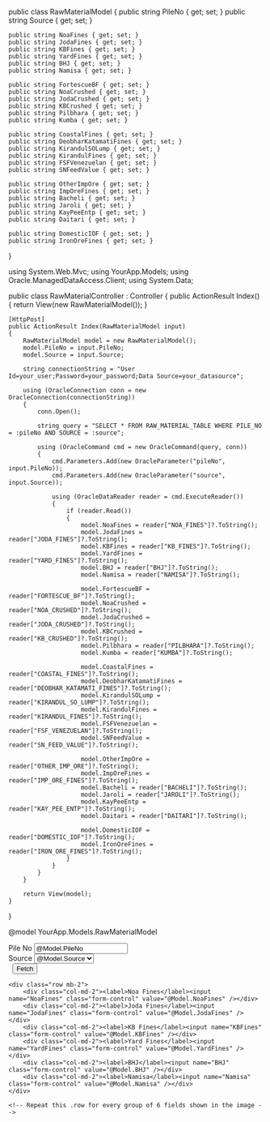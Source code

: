 public class RawMaterialModel
{
    public string PileNo { get; set; }
    public string Source { get; set; }

    public string NoaFines { get; set; }
    public string JodaFines { get; set; }
    public string KBFines { get; set; }
    public string YardFines { get; set; }
    public string BHJ { get; set; }
    public string Namisa { get; set; }

    public string FortescueBF { get; set; }
    public string NoaCrushed { get; set; }
    public string JodaCrushed { get; set; }
    public string KBCrushed { get; set; }
    public string Pilbhara { get; set; }
    public string Kumba { get; set; }

    public string CoastalFines { get; set; }
    public string DeobharKatamatiFines { get; set; }
    public string KirandulSOLump { get; set; }
    public string KirandulFines { get; set; }
    public string FSFVenezuelan { get; set; }
    public string SNFeedValue { get; set; }

    public string OtherImpOre { get; set; }
    public string ImpOreFines { get; set; }
    public string Bacheli { get; set; }
    public string Jaroli { get; set; }
    public string KayPeeEntp { get; set; }
    public string Daitari { get; set; }

    public string DomesticIOF { get; set; }
    public string IronOreFines { get; set; }
}

using System.Web.Mvc;
using YourApp.Models;
using Oracle.ManagedDataAccess.Client;
using System.Data;

public class RawMaterialController : Controller
{
    public ActionResult Index()
    {
        return View(new RawMaterialModel());
    }

    [HttpPost]
    public ActionResult Index(RawMaterialModel input)
    {
        RawMaterialModel model = new RawMaterialModel();
        model.PileNo = input.PileNo;
        model.Source = input.Source;

        string connectionString = "User Id=your_user;Password=your_password;Data Source=your_datasource";

        using (OracleConnection conn = new OracleConnection(connectionString))
        {
            conn.Open();

            string query = "SELECT * FROM RAW_MATERIAL_TABLE WHERE PILE_NO = :pileNo AND SOURCE = :source";

            using (OracleCommand cmd = new OracleCommand(query, conn))
            {
                cmd.Parameters.Add(new OracleParameter("pileNo", input.PileNo));
                cmd.Parameters.Add(new OracleParameter("source", input.Source));

                using (OracleDataReader reader = cmd.ExecuteReader())
                {
                    if (reader.Read())
                    {
                        model.NoaFines = reader["NOA_FINES"]?.ToString();
                        model.JodaFines = reader["JODA_FINES"]?.ToString();
                        model.KBFines = reader["KB_FINES"]?.ToString();
                        model.YardFines = reader["YARD_FINES"]?.ToString();
                        model.BHJ = reader["BHJ"]?.ToString();
                        model.Namisa = reader["NAMISA"]?.ToString();

                        model.FortescueBF = reader["FORTESCUE_BF"]?.ToString();
                        model.NoaCrushed = reader["NOA_CRUSHED"]?.ToString();
                        model.JodaCrushed = reader["JODA_CRUSHED"]?.ToString();
                        model.KBCrushed = reader["KB_CRUSHED"]?.ToString();
                        model.Pilbhara = reader["PILBHARA"]?.ToString();
                        model.Kumba = reader["KUMBA"]?.ToString();

                        model.CoastalFines = reader["COASTAL_FINES"]?.ToString();
                        model.DeobharKatamatiFines = reader["DEOBHAR_KATAMATI_FINES"]?.ToString();
                        model.KirandulSOLump = reader["KIRANDUL_SO_LUMP"]?.ToString();
                        model.KirandulFines = reader["KIRANDUL_FINES"]?.ToString();
                        model.FSFVenezuelan = reader["FSF_VENEZUELAN"]?.ToString();
                        model.SNFeedValue = reader["SN_FEED_VALUE"]?.ToString();

                        model.OtherImpOre = reader["OTHER_IMP_ORE"]?.ToString();
                        model.ImpOreFines = reader["IMP_ORE_FINES"]?.ToString();
                        model.Bacheli = reader["BACHELI"]?.ToString();
                        model.Jaroli = reader["JAROLI"]?.ToString();
                        model.KayPeeEntp = reader["KAY_PEE_ENTP"]?.ToString();
                        model.Daitari = reader["DAITARI"]?.ToString();

                        model.DomesticIOF = reader["DOMESTIC_IOF"]?.ToString();
                        model.IronOreFines = reader["IRON_ORE_FINES"]?.ToString();
                    }
                }
            }
        }

        return View(model);
    }
}


@model YourApp.Models.RawMaterialModel

<form method="post" action="/RawMaterial/Index">
    <div class="row mb-3">
        <div class="col-md-2">
            <label>Pile No</label>
            <input name="PileNo" class="form-control" value="@Model.PileNo" />
        </div>
        <div class="col-md-2">
            <label>Source</label>
            <select name="Source" class="form-control">
                <option selected>@Model.Source</option>
                <option>RMBB_KNR</option>
                <option>RMBB_JSG</option>
                <option>RMBB_BSP</option>
            </select>
        </div>
        <div class="col-md-2">
            <label>&nbsp;</label>
            <button type="submit" class="btn btn-primary form-control">Fetch</button>
        </div>
    </div>

    <div class="row mb-2">
        <div class="col-md-2"><label>Noa Fines</label><input name="NoaFines" class="form-control" value="@Model.NoaFines" /></div>
        <div class="col-md-2"><label>Joda Fines</label><input name="JodaFines" class="form-control" value="@Model.JodaFines" /></div>
        <div class="col-md-2"><label>KB Fines</label><input name="KBFines" class="form-control" value="@Model.KBFines" /></div>
        <div class="col-md-2"><label>Yard Fines</label><input name="YardFines" class="form-control" value="@Model.YardFines" /></div>
        <div class="col-md-2"><label>BHJ</label><input name="BHJ" class="form-control" value="@Model.BHJ" /></div>
        <div class="col-md-2"><label>Namisa</label><input name="Namisa" class="form-control" value="@Model.Namisa" /></div>
    </div>

    <!-- Repeat this .row for every group of 6 fields shown in the image -->
</form>